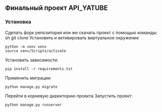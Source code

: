 ## Финальный проект API_YATUBE
### Установка
Сделать форк репозитория или же скачать проект с помощью команды:
sh git clone
Установить и активировать виртуальное окружение
```
python -m venv venv
source venv/Scripts/activate
```
Установить зависимости:
```
pip install -r requirements.txt
```
Применить миграции:
```
python manage.py migrate
```
Перейти в корневую директорию проекта
Запустить проект:
```
python manage.py runserver
```
